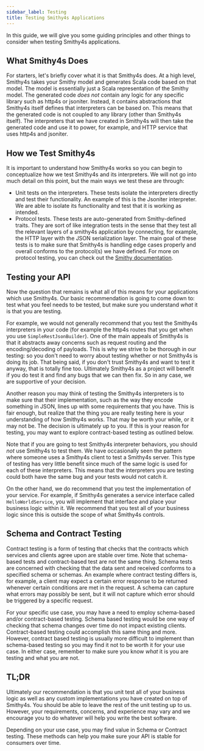 ```yaml
---
sidebar_label: Testing
title: Testing Smithy4s Applications
---
```


In this guide, we will give you some guiding principles and other things to consider when testing Smithy4s applications.

## What Smithy4s Does

For starters, let's briefly cover what it is that Smithy4s does. At a high level, Smithy4s takes your Smithy model and generates Scala code based on that model. The model is essentially just a Scala representation of the Smithy model. The generated code _does not_ contain any logic for any specific library such as http4s or jsoniter. Instead, it contains abstractions that Smithy4s itself defines that interpreters can be based on. This means that the generated code is not coupled to any library (other than Smithy4s itself). The interpreters that we have created in Smithy4s will then take the generated code and use it to power, for example, and HTTP service that uses http4s and jsoniter.

## How we Test Smithy4s

It is important to understand how Smithy4s works so you can begin to conceptualize how we test Smithy4s and its interpreters. We will not go into much detail on this point, but the main ways we test these are through:

- Unit tests on the interpreters. These tests isolate the interpreters directly and test their functionality. An example of this is the Jsoniter interpreter. We are able to isolate its functionality and test that it is working as intended.
- Protocol tests. These tests are auto-generated from Smithy-defined traits. They are sort of like integration tests in the sense that they test all the relevant layers of a smithy4s application by connecting, for example, the HTTP layer with the JSON serialization layer. The main goal of these tests is to make sure that Smithy4s is handling edge cases properly and overall conforms to the protocol(s) we have defined. For more on protocol testing, you can check out the [Smithy documentation](https://smithy.io/2.0/additional-specs/http-protocol-compliance-tests.html).

## Testing your API

Now the question that remains is what all of this means for your applications which use Smithy4s. Our basic recommendation is going to come down to: test what you feel needs to be tested, but make sure you understand _what_ it is that you are testing.

For example, we would not generally recommend that you test the Smithy4s interpreters in your code (for example the http4s routes that you get when you use `SimpleRestJsonBuilder`). One of the main appeals of Smithy4s is that it abstracts away concerns such as request routing and the encoding/decoding of payloads. This is why we strive to be thorough in our testing: so you don't need to worry about testing whether or not Smithy4s is doing its job. That being said, if you don't trust Smithy4s and want to test it anyway, that is totally fine too. Ultimately Smithy4s as a project will benefit if you do test it and find any bugs that we can then fix. So in any case, we are supportive of your decision.

Another reason you may think of testing the Smithy4s interpreters is to make sure that their implementation, such as the way they encode something in JSON, lines up with some requirements that you have. This is fair enough, but realize that the thing you are really testing here is your understanding of how Smithy4s works. That may be worth your while, or it may not be. The decision is ultimately up to you. If this is your reason for testing, you may want to explore contract-based testing as outlined below.

Note that if you are going to test Smithy4s interpreter behaviors, you should _not_ use Smithy4s to test them. We have occasionally seen the pattern where someone uses a Smithy4s client to test a Smithy4s server. This type of testing has very little benefit since much of the same logic is used for each of these interpreters. This means that the interpreters you are testing could both have the same bug and your tests would not catch it.

On the other hand, we do recommend that you test the implementation of your service. For example, if Smithy4s generates a service interface called `HelloWorldService`, you will implement that interface and place your business logic within it. We recommend that you test all of your business logic since this is outside the scope of what Smithy4s controls.

## Schema and Contract Testing

Contract testing is a form of testing that checks that the contracts which services and clients agree upon are stable over time. Note that schema-based tests and contract-based test are not the same thing. Schema tests are concerned with checking that the data sent and received conforms to a specified schema or schemas. An example where contract testing differs is, for example, a client may expect a certain error response to be returned whenever certain conditions are met in the request. A schema can capture what errors may possibly be sent, but it will not capture which error should be triggered by a specific request.

For your specific use case, you may have a need to employ schema-based and/or contract-based testing. Schema based testing would be one way of checking that schema changes over time do not impact existing clients. Contract-based testing could accomplish this same thing and more. However, contract based testing is usually more difficult to implement than schema-based testing so you may find it not to be worth it for your use case. In either case, remember to make sure you know _what_ it is you are testing and what you are not.

## TL;DR

Ultimately our recommendation is that you unit test all of your business logic as well as any custom implementations you have created on top of Smithy4s. You should be able to leave the rest of the unit testing up to us. However, your requirements, concerns, and experience may vary and we encourage you to do whatever will help you write the best software.

Depending on your use case, you may find value in Schema or Contract testing. These methods can help you make sure your API is stable for consumers over time.

